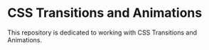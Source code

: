 # CSS Transitions and Animations

This repository is dedicated to working with CSS Transitions and Animations.
